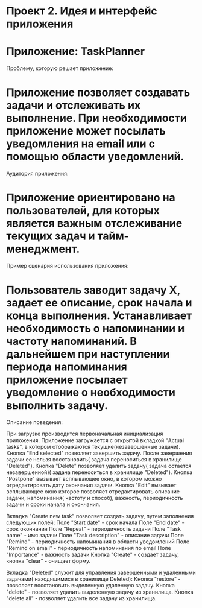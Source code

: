 Проект 2. Идея и интерфейс приложения
=============

Приложение: TaskPlanner
=============

Проблему, которую решает приложение:

Приложение позволяет создавать задачи и отслеживать их выполнение.
При необходимости приложение может посылать уведомления на email или с помощью области уведомлений.
=============

Аудитория приложения:

Приложение ориентировано на пользователей, для которых является важным отслеживание текущих задач и тайм-менеджмент.
=============

Пример сценария использования приложения:

Пользователь заводит задачу X, задает ее описание, срок начала и конца выполнения. Устанавливает необходимость о напоминании и частоту напоминаний. В дальнейшем при наступлении периода напоминания приложение посылает уведомление о необходимости выполнить задачу.
============ 

Описание поведения:

При загрузке производится первоначальная инициализация приложения. Приложение загружается с открытой вкладкой "Actual tasks", в котором отображаются текущие(незавершенные задачи).
Кнопка "End selected" позволяет завершить задачу. После завершения задачи ее нельзя восстановить( задача переноситься в хранилище "Deleted").
Кнопка "Delete" позволяет удалить задачу( задача остается незавершенной)( задача переноситься в хранилище "Deleted").
Кнопка "Postpone" вызывает всплывающее окно, в котором можно отредактировать дату окончания задачи.
Кнопка "Edit" вызывает всплывающее окно которое позволяет отредактировать описание задачи, напоминания( частоту и способ), важность, периодичность задачи и сроки начала и окончания.

Вкладка "Create new task" позволяет создать задачу, путем заполнения следующих полей:
	Поле "Start date" - срок начала
	Поле "End date" - срок окончания
	Поле "Repeat" - периодичность задачи
	Поле "Task name" - имя задачи
	Поле "Task description" - описание задачи 
	Поле "Remind" - периодичность напоминания в области уведомлений 
	Поле "Remind on email" - периодичность напоминания по email
	Поле "Importance" - важность задачи
Кнопка "Create" - создает задачу, кнопка "clear" - очищает форму.

Вкладка "Deleted" служит для управления завершенными и удаленными задачами( находящимися в хранилище Deleted):
Кнопка "restore" - позволяет восстановить выделенную удаленную задачу.
Кнопка "delete" - позволяет удалить выделенную задачу из хранилища.
Кнопка "delete all" - позволяет удалить все задачу из хранилища.